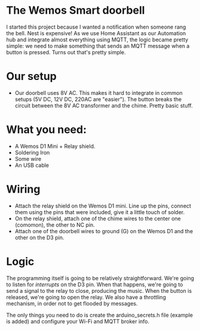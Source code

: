 # The Wemos Smart doorbell



I started this project because I wanted a notification when someone rang the bell. Nest is expensive!
As we use Home Assistant as our Automation hub and integrate almost everything using MQTT, the logic became pretty simple: we need to make something that sends an MQTT message when a button is pressed. Turns out that's pretty simple.

# Our setup

  - Our doorbell uses 8V AC. This makes it hard to integrate in common setups (5V DC, 12V DC, 220AC are "easier"). The button breaks the circuit between the 8V AC transformer and the chime. Pretty basic stuff.


# What you need:
- A Wemos D1 Mini + Relay shield.
- Soldering Iron
- Some wire
- An USB cable


# Wiring

- Attach the relay shield on the Wemos D1 mini.
Line up the pins, connect them using the pins that were included, give it a little touch of solder.
- On the relay shield, attach one of the chime wires to the center one (comomon), the other to NC pin.
- Attach one of the doorbell wires to ground (G) on the Wemos D1 and the other on the D3 pin.

# Logic

The programming itself is going to be relatively straightforward. 
We're going to listen for *interrupts* on the D3 pin. When that happens, we're going to send a signal to the relay to close, producing the music.
When the button is released, we're going to open the relay.
We also have a throttling mechanism, in order not to get flooded by messages.

The only things you need to do is create the arduino_secrets.h file (example is added) and configure your Wi-Fi and MQTT broker info.

